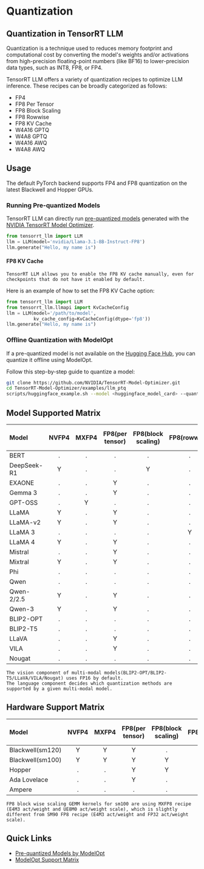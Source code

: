 # Quantization

## Quantization in TensorRT LLM

Quantization is a technique used to reduces memory footprint and computational cost by converting the model's weights and/or activations from high-precision floating-point numbers (like BF16) to lower-precision data types, such as INT8, FP8, or FP4.

TensorRT LLM offers a variety of quantization recipes to optimize LLM inference. These recipes can be broadly categorized as follows:

* FP4
* FP8 Per Tensor
* FP8 Block Scaling
* FP8 Rowwise
* FP8 KV Cache
* W4A16 GPTQ
* W4A8 GPTQ
* W4A16 AWQ
* W4A8 AWQ


## Usage

The default PyTorch backend supports FP4 and FP8 quantization on the latest Blackwell and Hopper GPUs.

### Running Pre-quantized Models

TensorRT LLM can directly run [pre-quantized models](https://huggingface.co/collections/nvidia/model-optimizer-66aa84f7966b3150262481a4) generated with the [NVIDIA TensorRT Model Optimizer](https://github.com/NVIDIA/TensorRT-Model-Optimizer).

```python
from tensorrt_llm import LLM
llm = LLM(model='nvidia/Llama-3.1-8B-Instruct-FP8')
llm.generate("Hello, my name is")
```

#### FP8 KV Cache

```{note}
TensorRT LLM allows you to enable the FP8 KV cache manually, even for checkpoints that do not have it enabled by default.
```

Here is an example of how to set the FP8 KV Cache option:

```python
from tensorrt_llm import LLM
from tensorrt_llm.llmapi import KvCacheConfig
llm = LLM(model='/path/to/model',
          kv_cache_config=KvCacheConfig(dtype='fp8'))
llm.generate("Hello, my name is")
```

### Offline Quantization with ModelOpt

If a pre-quantized model is not available on the [Hugging Face Hub](https://huggingface.co/collections/nvidia/model-optimizer-66aa84f7966b3150262481a4), you can quantize it offline using ModelOpt.

Follow this step-by-step guide to quantize a model:

```bash
git clone https://github.com/NVIDIA/TensorRT-Model-Optimizer.git
cd TensorRT-Model-Optimizer/examples/llm_ptq
scripts/huggingface_example.sh --model <huggingface_model_card> --quant fp8 --export_fmt hf
```

## Model Supported Matrix

| Model          |  NVFP4  | MXFP4  | FP8(per tensor)| FP8(block scaling) | FP8(rowwise) | FP8 KV Cache |W4A8 AWQ  | W4A16 AWQ | W4A8 GPTQ  | W4A16 GPTQ |
| :------------- | :---:   | :---:  | :---: | :---: | :---: | :---: | :-------: | :-------: | :--------: | :--------: |
| BERT           |   .     |   .    |   .   |   .   |   .   |   Y   |     .     |     .     |     .      |     .      |
| DeepSeek-R1    |   Y     |   .    |   .   |   Y   |   .   |   Y   |     .     |     .     |     .      |     .      |
| EXAONE         |   .     |   .    |   Y   |   .   |   .   |   Y   |     Y     |     Y     |     .      |     .      |
| Gemma 3        |   .     |   .    |   Y   |   .   |   .   |   Y   |     Y     |     Y     |     .      |     .      |
| GPT-OSS        |   .     |   Y    |   .   |   .   |   .   |   Y   |     .     |     .     |     .      |     .      |
| LLaMA          |   Y     |   .    |   Y   |   .   |   .   |   Y   |     .     |     Y     |     .      |     Y      |
| LLaMA-v2       |   Y     |   .    |   Y   |   .   |   .   |   Y   |     Y     |     Y     |     .      |     Y      |
| LLaMA 3        |   .     |   .    |   .   |   .   |   Y   |   Y   |     Y     |     .     |     .      |     .      |
| LLaMA 4        |   Y     |   .    |   Y   |   .   |   .   |   Y   |     .     |     .     |     .      |     .      |
| Mistral        |   .     |   .    |   Y   |   .   |   .   |   Y   |     .     |     Y     |     .      |     .      |
| Mixtral        |   Y     |   .    |   Y   |   .   |   .   |   Y   |     .     |     .     |     .      |     .      |
| Phi            |   .     |   .    |   .   |   .   |   .   |   Y   |     Y     |     .     |     .      |     .      |
| Qwen           |   .     |   .    |   .   |   .   |   .   |   Y   |     Y     |     Y     |     .      |     Y      |
| Qwen-2/2.5     |   Y     |   .    |   Y   |   .   |   .   |   Y   |     Y     |     Y     |     .      |     Y      |
| Qwen-3         |   Y     |   .    |   Y   |   .   |   .   |   Y   |     .     |     Y     |     .      |     Y      |
| BLIP2-OPT      |   .     |   .    |   .   |   .   |   .   |   Y   |     .     |     .     |     .      |     .      |
| BLIP2-T5       |   .     |   .    |   .   |   .   |   .   |   Y   |     .     |     .     |     .      |     .      |
| LLaVA          |   .     |   .    |   Y   |   .   |   .   |   Y   |     .     |     Y     |     .      |     Y      |
| VILA           |   .     |   .    |   Y   |   .   |   .   |   Y   |     .     |     Y     |     .      |     Y      |
| Nougat         |   .     |   .    |   .   |   .   |   .   |   Y   |     .     |     .     |     .      |     .      |


```{note}
The vision component of multi-modal models(BLIP2-OPT/BLIP2-T5/LLaVA/VILA/Nougat) uses FP16 by default.
The language component decides which quantization methods are supported by a given multi-modal model.
```


## Hardware Support Matrix 

| Model          |  NVFP4  | MXFP4  | FP8(per tensor)| FP8(block scaling) | FP8(rowwise) | FP8 KV Cache |W4A8 AWQ  | W4A16 AWQ | W4A8 GPTQ  | W4A16 GPTQ |
| :------------- | :---:   | :---:  | :---: | :---: | :---: | :---: | :-------: | :-------: | :--------: | :--------: |
| Blackwell(sm120)       |   Y     |   Y    |   Y   |   .   |   .   |   Y   |     .     |     .     |     .      |     .      |
| Blackwell(sm100)       |   Y     |   Y    |   Y   |   Y   |   .   |   Y   |     .     |     .     |     .      |     .      |
| Hopper           |   .     |   .    |   Y   |   Y   |   Y   |   Y   |     Y     |     Y     |     Y      |     Y      |
| Ada Lovelace          |   .     |   .    |   Y   |   .   |   .   |   Y   |     Y     |     Y     |     Y      |     Y      |
| Ampere         |   .     |   .    |   .   |   .   |   .   |   Y   |     .     |     Y     |     .      |     Y      |
```{note}
FP8 block wise scaling GEMM kernels for sm100 are using MXFP8 recipe (E4M3 act/weight and UE8M0 act/weight scale), which is slightly different from SM90 FP8 recipe (E4M3 act/weight and FP32 act/weight scale).
```


## Quick Links

- [Pre-quantized Models by ModelOpt](https://huggingface.co/collections/nvidia/model-optimizer-66aa84f7966b3150262481a4)
- [ModelOpt Support Matrix](https://nvidia.github.io/TensorRT-Model-Optimizer/guides/0_support_matrix.html)

